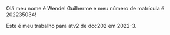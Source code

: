 
Olá meu nome é Wendel Guilherme e meu número de matrícula é 202235034!

Este é meu trabalho para atv2 de dcc202 em 2022-3.
